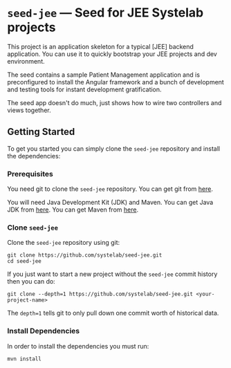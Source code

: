 # `seed-jee` — Seed for JEE Systelab projects

This project is an application skeleton for a typical [JEE] backend application. You can use it
to quickly bootstrap your JEE projects and dev environment.

The seed contains a sample Patient Management application and is preconfigured to install the Angular
framework and a bunch of development and testing tools for instant development gratification.

The seed app doesn't do much, just shows how to wire two controllers and views together.

## Getting Started

To get you started you can simply clone the `seed-jee` repository and install the dependencies:

### Prerequisites

You need git to clone the `seed-jee` repository. You can get git from [here][git].

You will need Java Development Kit (JDK) and Maven. You can get Java JDK from [here][jdk-download]. You can get Maven from [here][maven].

### Clone `seed-jee`

Clone the `seed-jee` repository using git:

```
git clone https://github.com/systelab/seed-jee.git
cd seed-jee
```

If you just want to start a new project without the `seed-jee` commit history then you can do:

```
git clone --depth=1 https://github.com/systelab/seed-jee.git <your-project-name>
```

The `depth=1` tells git to only pull down one commit worth of historical data.

### Install Dependencies

In order to install the dependencies you must run:

```
mvn install
```

[git]: https://git-scm.com/
[maven]: https://maven.apache.org/download.cgi
[jdk-download]: http://www.oracle.com/technetwork/java/javase/downloads
